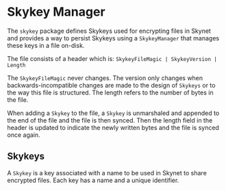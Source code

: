 # Skykey Manager
The `skykey` package defines Skykeys used for encrypting files in Skynet and
provides a way to persist Skykeys using a `SkykeyManager` that manages these
keys in a file on-disk.

The file consists of a header which is:
  `SkykeyFileMagic | SkykeyVersion | Length`

The `SkykeyFileMagic` never changes. The version only changes when
backwards-incompatible changes are made to the design of `Skykeys` or to the way
this file is structured. The length refers to the number of bytes in the file.

When adding a `Skykey` to the file, a `Skykey` is unmarshaled and appended to
the end of the file and the file is then synced. Then the length field in the
header is updated to indicate the newly written bytes and the file is synced
once again.

## Skykeys
A `Skykey` is a key associated with a name to be used in Skynet to share
encrypted files. Each key has a name and a unique identifier.
